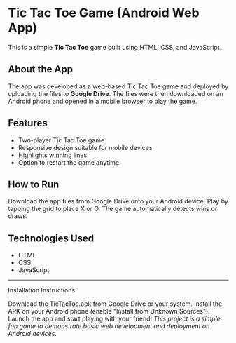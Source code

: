 # Tic Tac Toe Game (Android Web App)

This is a simple **Tic Tac Toe** game built using HTML, CSS, and JavaScript.

## About the App

The app was developed as a web-based Tic Tac Toe game and deployed by uploading the files to **Google Drive**. The files were then downloaded on an Android phone and opened in a mobile browser to play the game.

## Features

- Two-player Tic Tac Toe game
- Responsive design suitable for mobile devices
- Highlights winning lines
- Option to restart the game anytime

## How to Run

 Download the app files from Google Drive onto your Android device.
 Play by tapping the grid to place X or O.
 The game automatically detects wins or draws.

## Technologies Used

- HTML
- CSS
- JavaScript

---
 Installation Instructions

   Download the TicTacToe.apk from Google Drive or your system.
   Install the APK on your Android phone (enable "Install from Unknown Sources").
   Launch the app and start playing with your friend!
*This project is a simple fun game to demonstrate basic web development and deployment on Android devices.*

